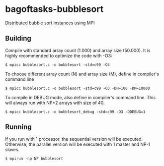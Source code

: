 # bagoftasks-bubblesort
Distributed bubble sort instances using MPI

## Building

Compile with standard array count (1.000) and array size (50.000). It is highly
recommended to optimize the code with -O3:
```
$ mpicc bubblesort.c -o bubblesort -std=c99 -O3
```

To choose different array count (N) and array size (M), define in compiler's command line
```
$ mpicc bubblesort.c -o bubblesort -std=c99 -O3 -DN=100 -DM=10000
```

To compile in DEBUG mode, also define in compiler's command line. This will always
run with NP*2 arrays with size of 40.
```
$ mpicc bubblesort.c -o bubblesort_debug -std=c99 -O3 -DDEBUG=1
```

## Running

If you run with 1 processor, the sequential version will be executed. Otherwise,
the parallel version will be executed with 1 master and NP-1 slaves.
```
$ mpirun -np NP bubblesort
```
